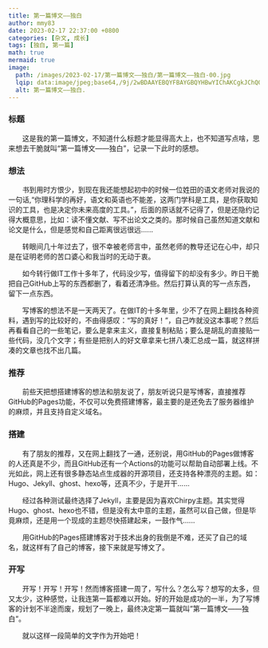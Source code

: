```yaml
---
title: 第一篇博文——独白
author: mmy83
date: 2023-02-17 22:37:00 +0800
categories: [杂文, 成长]
tags: [独白, 第一篇]
math: true
mermaid: true
image:
  path: /images/2023-02-17/第一篇博文——独白/第一篇博文——独白-00.jpg
  lqip: data:image/jpeg;base64,/9j/2wBDAAYEBQYFBAYGBQYHBwYIChAKCgkJChQODwwQFxQYGBcUFhYaHSUfGhsjHBYWICwgIyYnKSopGR8tMC0oMCUoKSj/2wBDAQcHBwoIChMKChMoGhYaKCgoKCgoKCgoKCgoKCgoKCgoKCgoKCgoKCgoKCgoKCgoKCgoKCgoKCgoKCgoKCgoKCj/wAARCAAFAAgDASIAAhEBAxEB/8QAFQABAQAAAAAAAAAAAAAAAAAAAAT/xAAhEAABBAEDBQAAAAAAAAAAAAABAAIDBBEFBhITFCExUf/EABQBAQAAAAAAAAAAAAAAAAAAAAT/xAAZEQADAAMAAAAAAAAAAAAAAAAAAQIDITH/2gAMAwEAAhEDEQA/AK9oajPLarWe4uFs1jpOZJOXk5aPJeRyPr7hERHx06WxNSlw/9k=
  alt: 第一篇博文——独白.
---
```


### 标题

&emsp;&emsp;这是我的第一篇博文，不知道什么标题才能显得高大上，也不知道写点啥，思来想去干脆就叫“第一篇博文——独白”，记录一下此时的感想。

### 想法

&emsp;&emsp;书到用时方恨少，到现在我还能想起初中的时候一位姓田的语文老师对我说的一句话,“你理科学的再好，语文和英语也不能差，这两门学科是工具，是你获取知识的工具，也是决定你未来高度的工具。”，后面的原话就不记得了，但是还隐约记得大概意思，比如：读不懂文献、写不出论文之类的。那时候自己虽然知道文献和论文是什么，但是感觉和自己距离很远很远......

&emsp;&emsp;转眼间几十年过去了，很不幸被老师言中，虽然老师的教导还记在心中，却只是在证明老师的苦口婆心和我当时的无动于衷。

&emsp;&emsp;如今转行做IT工作十多年了，代码没少写，值得留下的却没有多少。昨日干脆把自己GitHub上写的东西都删了，看着还清净些。然后打算认真的写一点东西，留下一点东西。

&emsp;&emsp;写博客的想法不是一天两天了。在做IT的十多年里，少不了在网上翻找各种资料，遇到写的比较好的，不由得感叹：“写的真好！”，自己咋就没这本事呢？然后再看看自己的一些笔记，要么是拿来主义，直接复制粘贴；要么是胡乱的直接贴一些代码，没几个文字；有些是把别人的好文章拿来七拼八凑汇总成一篇，就这样拼凑的文章也找不出几篇。

### 推荐

&emsp;&emsp;前些天把想搭建博客的想法和朋友说了，朋友听说只是写博客，直接推荐GitHub的Pages功能，不仅可以免费搭建博客，最主要的是还免去了服务器维护的麻烦，并且支持自定义域名。

### 搭建

&emsp;&emsp;有了朋友的推荐，又在网上翻找了一通，还别说，用GitHub的Pages做博客的人还真是不少，而且GitHub还有一个Actions的功能可以帮助自动部署上线。不光如此，网上还有很多静态站点生成器的开源项目，还支持各种漂亮的主题。如：Hugo、Jekyll、ghost、hexo等，还真不少，于是开干......

&emsp;&emsp;经过各种测试最终选择了Jekyll，主要是因为喜欢Chirpy主题。其实觉得Hugo、ghost、hexo也不错，但是没有太中意的主题，虽然可以自己做，但是毕竟麻烦，还是用一个现成的主题尽快搭建起来，一鼓作气......

&emsp;&emsp;用GitHub的Pages搭建博客对于技术出身的我倒是不难，还买了自己的域名，就这样有了自己的博客，接下来就是写博文了。

### 开写

&emsp;&emsp;开写！开写！开写！然而博客搭建一周了，写什么？怎么写？想写的太多，但又太少，这种感觉，让我连第一篇都难以开始。好的开始是成功的一半，为了写博客的计划不半途而废，规划了一晚上，最终决定第一篇就叫”第一篇博文——独白“。

&emsp;&emsp;就以这样一段简单的文字作为开始吧！
